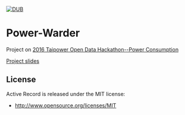 [![DUB](https://img.shields.io/dub/l/vibe-d.svg)]()
# __Power-Warder__
Project on [2016 Taipower Open Data Hackathon--Power Consumption](http://www.taipower.com.tw/tc/news2_info.aspx?id=231&chk=5278caee-3838-4bd4-bc1c-be29369ac899&mid=18)

[Project slides](https://github.com/nightheronry/Power-warder/blob/master/Power-Warder.pdf)

## __License__

Active Record is released under the MIT license:

* http://www.opensource.org/licenses/MIT


